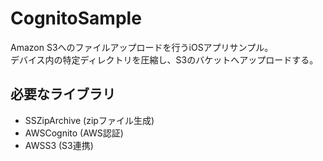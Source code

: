 CognitoSample
====

Amazon S3へのファイルアップロードを行うiOSアプリサンプル。  
デバイス内の特定ディレクトリを圧縮し、S3のバケットへアップロードする。

必要なライブラリ
----

* SSZipArchive (zipファイル生成)
* AWSCognito (AWS認証)
* AWSS3 (S3連携)
